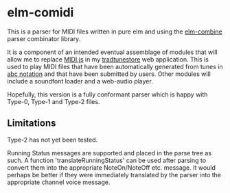 elm-comidi
===========

This is a parser for MIDI files written in pure elm and using the [elm-combine](https://github.com/Bogdanp/elm-combine) parser combinator library.

It is a component of an intended eventual assemblage of modules that will allow me to replace [MIDI.js](https://github.com/mudcube/MIDI.js/) in my [tradtunestore](https://github.com/newlandsvalley/tradtunestore) web application. This is used to play MIDI files that have been automatically generated from tunes in [abc notation](http://www.lesession.co.uk/abc/abc_notation.htm) and that have been submitted by users. Other modules will include a soundfont loader and a web-audio player.  

Hopefully, this version is a fully conformant parser which is happy with Type-0, Type-1 and Type-2 files.

Limitations
-----------

Type-2 has not yet been tested.

Running Status messages are supported and placed in the parse tree as such.  A function 'translateRunningStatus' can be used after parsing to convert them into the appropriate NoteOn/NoteOff etc. message. It would perhaps be better if they were immediately translated by the parser into the appropriate channel voice message.  
 




